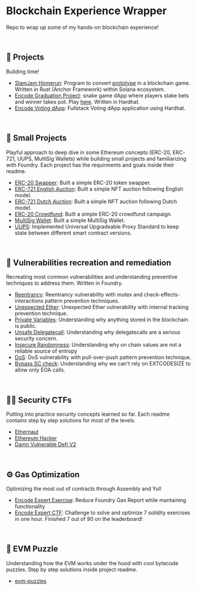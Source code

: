 # Blockchain Experience Wrapper
Repo to wrap up some of my hands-on blockchain experience!

<br>

## 🔨 Projects
Building time! 
- [SlamJam Homerun](https://github.com/Farber98/slamjam-homerun-v1): Program to convert [prototype](https://www.slamjamhomerun.io/) in a blockchain game. Written in Rust (Anchor Framework) within Solana ecosystem.
- [Encode Graduation Project](https://github.com/Farber98/FinalProject): snake game dApp where players stake bets and winner takes pot. Play [here](https://encodeteam2.github.io/FinalProject/). Written in Hardhat.
- [Encode Voting dApp](https://github.com/EncodeTeam2/week4project): Fullstack Voting dApp application using Hardhat.
<br>

## 🧳 Small Projects
Playful approach to deep dive in some Ethereum concepts (ERC-20, ERC-721, UUPS, MultiSig Wallets) while building small projects and familiarizing with Foundry. Each project has the requirments and  goals inside their readme. 
- [ERC-20 Swapper](https://github.com/Farber98/ERC20-swap): Built a simple ERC-20 token swapper.
- [ERC-721 English Auction](https://github.com/Farber98/english-auction-NFT): Built a simple NFT auction following English model.
- [ERC-721 Dutch Auction](https://github.com/Farber98/dutch-auction-NFT): Built a simple NFT auction following Dutch model.
- [ERC-20 Crowdfund](https://github.com/Farber98/crowdfund): Built a simple ERC-20 crowdfund campaign.
- [MultiSig Wallet](https://github.com/Farber98/MultiSigWallet): Built a simple MultiSig Wallet.
- [UUPS](https://github.com/Farber98/upgradable-proxy): Implemented Universal Upgradeable Proxy Standard to keep state between different smart contract versions.
<br>

## 🔐 Vulnerabilities recreation and remediation
Recreating most common vulnerabilities and understanding preventive techniques to address them. Written in Foundry.
- [Reentrancy](https://github.com/Farber98/reentrancy): Reentrancy vulnerability with mutex and check-effects-interactions pattern prevention techniques.
- [Unexpected Ether](https://github.com/Farber98/selfdestruct): Unexpected Ether vulnerability with internal tracking prevention technique.
- [Private Variables](https://github.com/Farber98/private-variables): Understanding why anything stored in the blockchain is public.
- [Unsafe Delegatecall](https://github.com/Farber98/unsafe-delegatecall): Understanding why delegatecalls are a serious security concern.
- [Insecure Randomness](https://github.com/Farber98/insecure-randomness): Understanding why on chain values are not a reliable source of entropy
- [DoS](https://github.com/Farber98/DoS): DoS vulnerability with pull-over-push pattern prevention technique.
- [Bypass SC check](https://github.com/Farber98/bypass-sc-check): Understanding why we can't rely on EXTCODESIZE to allow only EOA calls.
<br>

## 🏴‍☠️ Security CTFs
Putting into practice security concepts learned so far. Each readme contains step by step solutions for most of the levels.
- [Ethernaut](https://github.com/Farber98/ctf-ethernaut)
- [Ethereum Hacker](https://github.com/Farber98/ctf-ethereum-hacker)
- [Damn Vulnerable Defi V2](https://github.com/Farber98/damn-vulnerable-defi)
<br>

## ⚙️ Gas Optimization
Optimizing the most out of contracts through Assembly and Yul!
- [Encode Expert Exercise](https://github.com/Farber98/GasOptimisation/tree/iter/5): Reduce Foundry Gas Report while mantaining functionality
- [Encode Expert CTF](https://github.com/Farber98/encode-expert-ctf): Challenge to solve and optimize 7 solidity exercises in one hour. Finished 7 out of 90 on the leaderboard!
<br>

## 🧩 EVM Puzzle
Understanding how the EVM works under the hood with cool bytecode puzzles. Step by step solutions inside project readme.
- [evm-puzzles](https://github.com/Farber98/evm-puzzles)
<br>

